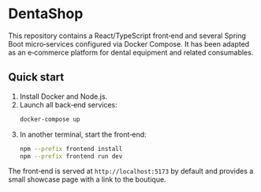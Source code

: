 # DentaShop

This repository contains a React/TypeScript front‑end and several Spring Boot micro‑services configured via Docker Compose. It has been adapted as an e‑commerce platform for dental equipment and related consumables.

## Quick start

1. Install Docker and Node.js.
2. Launch all back‑end services:
   ```bash
   docker-compose up
   ```
3. In another terminal, start the front‑end:
   ```bash
   npm --prefix frontend install
   npm --prefix frontend run dev
   ```

The front‑end is served at `http://localhost:5173` by default and provides a small showcase page with a link to the boutique.
